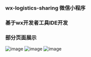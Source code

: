 ### wx-logistics-sharing 微信小程序

### 基于wx开发者工具IDE开发

### 部分页面展示
![image](https://user-images.githubusercontent.com/25975076/50134984-80904300-02cd-11e9-9678-27550d0639d4.png)
![image](https://user-images.githubusercontent.com/25975076/50134989-84bc6080-02cd-11e9-8acd-60a1c52d17ee.png)
![image](https://user-images.githubusercontent.com/25975076/50134997-88e87e00-02cd-11e9-8a37-b794a339a56b.png)

